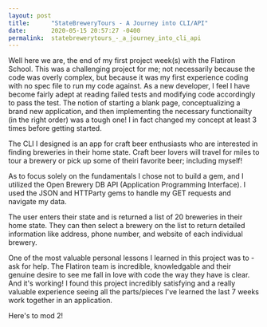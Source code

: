 ```yaml
---
layout: post
title:      "StateBreweryTours - A Journey into CLI/API"
date:       2020-05-15 20:57:27 -0400
permalink:  statebrewerytours_-_a_journey_into_cli_api
---
```



Well here we are, the end of my first project week(s) with the Flatiron School. This was a challenging project for me; not necessarily because the code was overly complex, but because it was my first experience coding with no spec file to run my code against. As a new developer, I feel I have become fairly adept at reading failed tests and modifying code accordingly to pass the test. The notion of starting a blank page, conceptualizing a brand new application, and then implementing the necessary functionailty (in the right order) was a tough one! I in fact changed my concept at least 3 times before getting started.

The CLI I designed is an app for craft beer enthusiasts who are interested in finding breweries in their home state. Craft beer lovers will travel for miles to tour a brewery or pick up some of theiri favorite beer; including myself!

As to focus solely on the fundamentals I chose not to build a gem, and I utilized the Open Brewery DB API (Application Programming Interface). I used the JSON and HTTParty gems to handle my GET requests and navigate my data.

The user enters their state and is returned a list of 20 breweries in their home state. They can then select a brewery on the list to return detailed information like address, phone number, and website of each individual brewery.

One of the most valuable personal lessons I learned in this project was to - ask for help. The Flatiron team is incredible, knowledgable and their genuine desire to see me fall in love with code the way they have is clear. And it's working! I found this project incredibly satisfying and a really valuable experience seeing all the parts/pieces I've learned the last 7 weeks work together in an application. 

Here's to mod 2!
